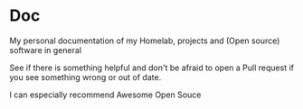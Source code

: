 # Doc
My personal documentation of my Homelab, projects and (Open source) software in general

See if there is something helpful and don't be afraid to open a Pull request if you see something wrong or out of date.

I can especially recommend Awesome Open Souce
